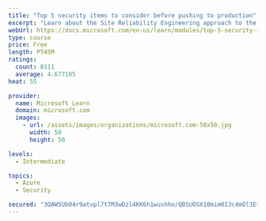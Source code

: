```yaml
---
title: "Top 5 security items to consider before pushing to production"
excerpt: "Learn about the Site Reliability Engineering approach to the challenge of assuring reliability and gain a better understanding of why it matters."
webUrl: https://docs.microsoft.com/en-us/learn/modules/top-5-security-items-to-consider/
type: course
price: Free
length: PT45M
ratings:
  count: 8111
  average: 4.677105
heat: 55

provider:
  name: Microsoft Learn
  domain: microsoft.com
  images:
    - url: /assets/images/organizations/microsoft.com-50x50.jpg
      width: 50
      height: 50

levels:
  - Intermediate

topics:
  - Azure
  - Security

secured: "3QAWSUb04r9atvpl7t7M3wDzl4KK6h1wushho/QBSUOSX10mim0I3c4mOl3EtSF97l5Ooy9rMLViLsa6mXxI3V2cyhn7VdiYoD0H4/rboBo6Yts/4MWZ3QNP6GAAPFvdPkwD7LQIdBIaR5euvwRNsM7lna+SJZ1Eu57lk2lug6u8kQDoPzXqItcGQQSMhmSWMdz94mlD1P/GzfVsC0s7Og0/jigNVUNJon2Toq7YPduQncsNDTdQGjQo6ZvL660AJsiylJpH6KZgM+6LW/m+MBi+MvUUR7nQ+pgjihgQLdbeh2gAdCgKYW5bCt5hl2ApfhuUR9azlkMjpcWKIDf9vwrnHANKVBvQgI+8K94XY1gDJpzud1RjwXl9a+qoxIeK2qFEwT1Ne16bQeIwqlD5gU08HhICSuc0O/pUOzcO+Go=;IXQoszuJBekRW3/9mmZYdA=="
---
```


